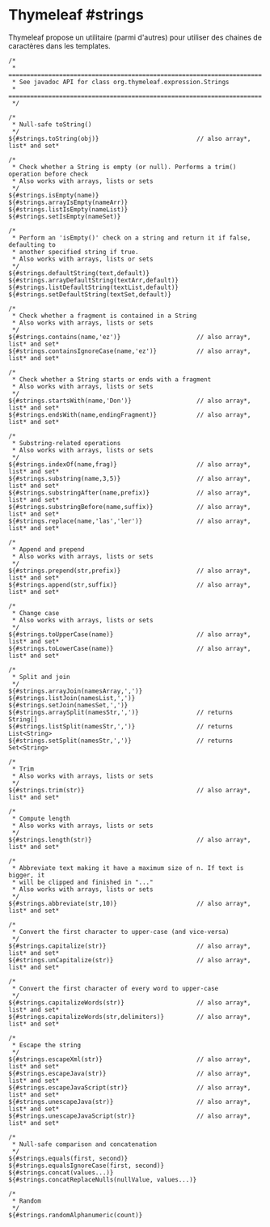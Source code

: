 # Thymeleaf #strings

Thymeleaf propose un utilitaire (parmi d'autres) pour utiliser des chaines de caractères dans les templates.

    /*
     * ======================================================================
     * See javadoc API for class org.thymeleaf.expression.Strings
     * ======================================================================
     */
    
    /*
     * Null-safe toString()
     */
    ${#strings.toString(obj)}                           // also array*, list* and set*
    
    /*
     * Check whether a String is empty (or null). Performs a trim() operation before check
     * Also works with arrays, lists or sets
     */
    ${#strings.isEmpty(name)}
    ${#strings.arrayIsEmpty(nameArr)}
    ${#strings.listIsEmpty(nameList)}
    ${#strings.setIsEmpty(nameSet)}
    
    /*
     * Perform an 'isEmpty()' check on a string and return it if false, defaulting to
     * another specified string if true.
     * Also works with arrays, lists or sets
     */
    ${#strings.defaultString(text,default)}
    ${#strings.arrayDefaultString(textArr,default)}
    ${#strings.listDefaultString(textList,default)}
    ${#strings.setDefaultString(textSet,default)}
    
    /*
     * Check whether a fragment is contained in a String
     * Also works with arrays, lists or sets
     */
    ${#strings.contains(name,'ez')}                     // also array*, list* and set*
    ${#strings.containsIgnoreCase(name,'ez')}           // also array*, list* and set*
    
    /*
     * Check whether a String starts or ends with a fragment
     * Also works with arrays, lists or sets
     */
    ${#strings.startsWith(name,'Don')}                  // also array*, list* and set*
    ${#strings.endsWith(name,endingFragment)}           // also array*, list* and set*
    
    /*
     * Substring-related operations
     * Also works with arrays, lists or sets
     */
    ${#strings.indexOf(name,frag)}                      // also array*, list* and set*
    ${#strings.substring(name,3,5)}                     // also array*, list* and set*
    ${#strings.substringAfter(name,prefix)}             // also array*, list* and set*
    ${#strings.substringBefore(name,suffix)}            // also array*, list* and set*
    ${#strings.replace(name,'las','ler')}               // also array*, list* and set*
    
    /*
     * Append and prepend
     * Also works with arrays, lists or sets
     */
    ${#strings.prepend(str,prefix)}                     // also array*, list* and set*
    ${#strings.append(str,suffix)}                      // also array*, list* and set*
    
    /*
     * Change case
     * Also works with arrays, lists or sets
     */
    ${#strings.toUpperCase(name)}                       // also array*, list* and set*
    ${#strings.toLowerCase(name)}                       // also array*, list* and set*
    
    /*
     * Split and join
     */
    ${#strings.arrayJoin(namesArray,',')}
    ${#strings.listJoin(namesList,',')}
    ${#strings.setJoin(namesSet,',')}
    ${#strings.arraySplit(namesStr,',')}                // returns String[]
    ${#strings.listSplit(namesStr,',')}                 // returns List<String>
    ${#strings.setSplit(namesStr,',')}                  // returns Set<String>
    
    /*
     * Trim
     * Also works with arrays, lists or sets
     */
    ${#strings.trim(str)}                               // also array*, list* and set*
    
    /*
     * Compute length
     * Also works with arrays, lists or sets
     */
    ${#strings.length(str)}                             // also array*, list* and set*
    
    /*
     * Abbreviate text making it have a maximum size of n. If text is bigger, it
     * will be clipped and finished in "..."
     * Also works with arrays, lists or sets
     */
    ${#strings.abbreviate(str,10)}                      // also array*, list* and set*
    
    /*
     * Convert the first character to upper-case (and vice-versa)
     */
    ${#strings.capitalize(str)}                         // also array*, list* and set*
    ${#strings.unCapitalize(str)}                       // also array*, list* and set*
    
    /*
     * Convert the first character of every word to upper-case
     */
    ${#strings.capitalizeWords(str)}                    // also array*, list* and set*
    ${#strings.capitalizeWords(str,delimiters)}         // also array*, list* and set*
    
    /*
     * Escape the string
     */
    ${#strings.escapeXml(str)}                          // also array*, list* and set*
    ${#strings.escapeJava(str)}                         // also array*, list* and set*
    ${#strings.escapeJavaScript(str)}                   // also array*, list* and set*
    ${#strings.unescapeJava(str)}                       // also array*, list* and set*
    ${#strings.unescapeJavaScript(str)}                 // also array*, list* and set*
    
    /*
     * Null-safe comparison and concatenation
     */
    ${#strings.equals(first, second)}
    ${#strings.equalsIgnoreCase(first, second)}
    ${#strings.concat(values...)}
    ${#strings.concatReplaceNulls(nullValue, values...)}
    
    /*
     * Random
     */
    ${#strings.randomAlphanumeric(count)}